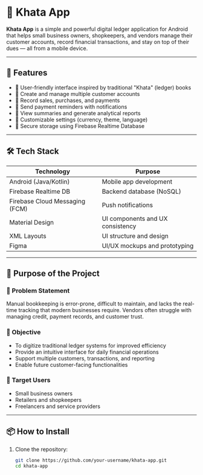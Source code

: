 # 📒 Khata App

**Khata App** is a simple and powerful digital ledger application for Android that helps small business owners, shopkeepers, and vendors manage their customer accounts, record financial transactions, and stay on top of their dues — all from a mobile device.

---

## 🚀 Features

- 🔹 User-friendly interface inspired by traditional "Khata" (ledger) books
- 🔹 Create and manage multiple customer accounts
- 🔹 Record sales, purchases, and payments
- 🔹 Send payment reminders with notifications
- 🔹 View summaries and generate analytical reports
- 🔹 Customizable settings (currency, theme, language)
- 🔹 Secure storage using Firebase Realtime Database

---

## 🛠️ Tech Stack

| Technology         | Purpose                            |
|--------------------|-------------------------------------|
| Android (Java/Kotlin) | Mobile app development            |
| Firebase Realtime DB | Backend database (NoSQL)          |
| Firebase Cloud Messaging (FCM) | Push notifications      |
| Material Design    | UI components and UX consistency    |
| XML Layouts        | UI structure and design             |
| Figma              | UI/UX mockups and prototyping       |

---

## 🎯 Purpose of the Project

### 📝 Problem Statement

Manual bookkeeping is error-prone, difficult to maintain, and lacks the real-time tracking that modern businesses require. Vendors often struggle with managing credit, payment records, and customer trust.

### 🎯 Objective

- To digitize traditional ledger systems for improved efficiency
- Provide an intuitive interface for daily financial operations
- Support multiple customers, transactions, and reporting
- Enable future customer-facing functionalities

### 🎯 Target Users

- Small business owners
- Retailers and shopkeepers
- Freelancers and service providers

---

## 📦 How to Install

1. Clone the repository:
   ```bash
   git clone https://github.com/your-username/khata-app.git
   cd khata-app
